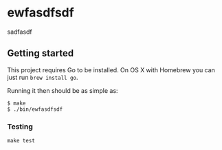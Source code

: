 # ewfasdfsdf

sadfasdf

## Getting started

This project requires Go to be installed. On OS X with Homebrew you can just run `brew install go`.

Running it then should be as simple as:

```console
$ make
$ ./bin/ewfasdfsdf
```

### Testing

`make test`
